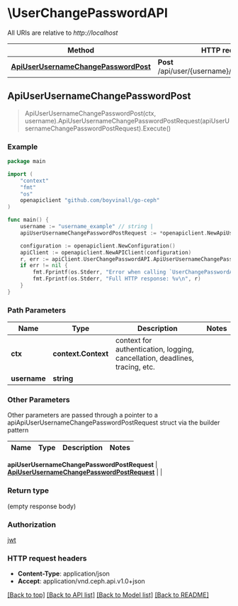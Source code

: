 # \UserChangePasswordAPI

All URIs are relative to *http://localhost*

Method | HTTP request | Description
------------- | ------------- | -------------
[**ApiUserUsernameChangePasswordPost**](UserChangePasswordAPI.md#ApiUserUsernameChangePasswordPost) | **Post** /api/user/{username}/change_password | 



## ApiUserUsernameChangePasswordPost

> ApiUserUsernameChangePasswordPost(ctx, username).ApiUserUsernameChangePasswordPostRequest(apiUserUsernameChangePasswordPostRequest).Execute()



### Example

```go
package main

import (
	"context"
	"fmt"
	"os"
	openapiclient "github.com/boyvinall/go-ceph"
)

func main() {
	username := "username_example" // string | 
	apiUserUsernameChangePasswordPostRequest := *openapiclient.NewApiUserUsernameChangePasswordPostRequest("NewPassword_example", "OldPassword_example") // ApiUserUsernameChangePasswordPostRequest |  (optional)

	configuration := openapiclient.NewConfiguration()
	apiClient := openapiclient.NewAPIClient(configuration)
	r, err := apiClient.UserChangePasswordAPI.ApiUserUsernameChangePasswordPost(context.Background(), username).ApiUserUsernameChangePasswordPostRequest(apiUserUsernameChangePasswordPostRequest).Execute()
	if err != nil {
		fmt.Fprintf(os.Stderr, "Error when calling `UserChangePasswordAPI.ApiUserUsernameChangePasswordPost``: %v\n", err)
		fmt.Fprintf(os.Stderr, "Full HTTP response: %v\n", r)
	}
}
```

### Path Parameters


Name | Type | Description  | Notes
------------- | ------------- | ------------- | -------------
**ctx** | **context.Context** | context for authentication, logging, cancellation, deadlines, tracing, etc.
**username** | **string** |  | 

### Other Parameters

Other parameters are passed through a pointer to a apiApiUserUsernameChangePasswordPostRequest struct via the builder pattern


Name | Type | Description  | Notes
------------- | ------------- | ------------- | -------------

 **apiUserUsernameChangePasswordPostRequest** | [**ApiUserUsernameChangePasswordPostRequest**](ApiUserUsernameChangePasswordPostRequest.md) |  | 

### Return type

 (empty response body)

### Authorization

[jwt](../README.md#jwt)

### HTTP request headers

- **Content-Type**: application/json
- **Accept**: application/vnd.ceph.api.v1.0+json

[[Back to top]](#) [[Back to API list]](../README.md#documentation-for-api-endpoints)
[[Back to Model list]](../README.md#documentation-for-models)
[[Back to README]](../README.md)

